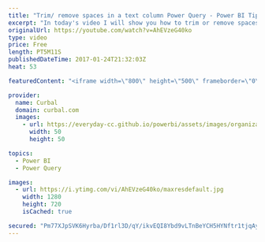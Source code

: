 ```yaml
---
title: "Trim/ remove spaces in a text column Power Query - Power BI Tips & Tricks #29"
excerpt: "In today's video I will show you how to trim or remove spaces (whitespaces) in Power Query / Power BI  Link to Ken Puls blog if you want to copy the function: http://www.excelguru.ca/blog/2015/10/08/clean-whitespace-in-powerquery/   Looking for a download file? Go to our Download Center: https://curbal.com/donwload-center"
originalUrl: https://youtube.com/watch?v=AhEVzeG40ko
type: video
price: Free
length: PT5M11S
publishedDateTime: 2017-01-24T21:32:03Z
heat: 53

featuredContent: "<iframe width=\"800\" height=\"500\" frameborder=\"0\" src=\"https://www.youtube.com/embed/AhEVzeG40ko\" allow=\"accelerometer; autoplay; encrypted-media; gyroscope; picture-in-picture\" allowfullscreen></iframe>"

provider:
  name: Curbal
  domain: curbal.com
  images:
    - url: https://everyday-cc.github.io/powerbi/assets/images/organizations/curbal.com-50x50.jpg
      width: 50
      height: 50

topics:
  - Power BI
  - Power Query

images:
  - url: https://i.ytimg.com/vi/AhEVzeG40ko/maxresdefault.jpg
    width: 1280
    height: 720
    isCached: true

secured: "Pm77XJpSVK6Hyrba/Df1rl3D/qY/ikvEQI8Ybd9vLTnBeYCH5HYNftr1tjqAys+UURFHgrX+KnvjkpszfeHIs4NASMcbSalfdZHgHlWsnOvClvzdcIEikMmyJNBv5AvLpmCud/kH1XDfutU9afANs1QhH3UhobP+GLp1aKEAdIQbey8wb+qh+usF7Q5JEWjse/eqCRop5LEnMZhRLrhqAPKxTnkSI5g4fu2QdNpFGe63gPR51q/4By0V6fDQCemDaBJh3B5WnmJSi8dT0nvHxQt1sGxtddUBk9tAWemVJdXFvbkpmkf/2S6n5+3C1kWDmcIQ4/5l4K+3BHNxHQXcPfMFOJxHgZpJ2QSH6Vn2+MgCGeD07/oYJqsjUKNhStVSeGMaztsd4uRCjUbGvLPfJeCYNBVcRyCLAXVZLoGiCec=;DyCMTfnTU/Dm7cFbCg4bjQ=="
---
```


